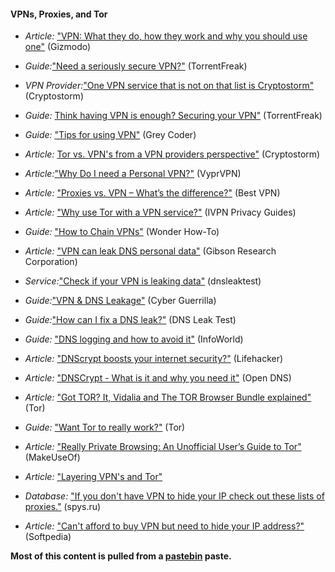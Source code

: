 
#### VPNs, Proxies, and Tor 
 
  * *Article:* ["VPN: What they do, how they work and why you should use one"](http://gizmodo.com/5990192/vpns-what-they-do-how-they-work-and-why-youre-dumb-for-not-using-one) (Gizmodo) 
 
  * *Guide:*["Need a seriously secure VPN?"](http://torrentfreak.com/which-vpn-services-take-your-anonymity-seriously-2014-edition-140315/) (TorrentFreak)
 
  * *VPN Provider:*["One VPN service that is not on that list is Cryptostorm"](https://cryptostorm.is/) (Cryptostorm)
 
  * *Guide:* [Think having VPN is enough? Securing your VPN"](http://torrentfreak.com/how-to-make-vpns-even-more-secure-120419/) (TorrentFreak) 
 
  * *Guide:* ["Tips for using VPN"](http://www.greycoder.com/tips-for-using-vpns/) (Grey Coder)
 
  * *Article:* [Tor vs. VPN's from a VPN providers perspective"](https://cryptostorm.org/viewtopic.php?f=8&t=2894) (Cryptostorm)
 
  * *Article:*["Why Do I need a Personal VPN?"](https://goldenfrog.com/vyprvpn/why-vpn) (VyprVPN)
 
  * *Article:* ["Proxies vs. VPN – What’s the difference?"](https://www.bestvpn.com/blog/4085/proxies-vs-vpn-whats-the-difference/) (Best VPN)
 
  * *Article:* ["Why use Tor with a VPN service?"](https://www.ivpn.net/blog/privacy-guides/why-use-tor-with-a-vpn-service) (IVPN Privacy Guides)
 
  * *Guide:* ["How to Chain VPNs"](http://null-byte.wonderhowto.com/how-to/chain-vpns-for-complete-anonymity-0131368/) (Wonder How-To)
 
  *  *Article:* ["VPN can leak DNS personal data"](https://www.grc.com/dns/dns.htm) (Gibson Research Corporation)

  * *Service:*["Check if your VPN is leaking data"](www.dnsleaktest.com/) (dnsleaktest)
 
  * *Guide:*["VPN & DNS Leakage"](https://www.cyberguerrilla.org/a/2012/?p=6857) (Cyber Guerrilla)
 
  * *Guide:*["How can I fix a DNS leak?"](https://www.dnsleaktest.com/how-to-fix-a-dns-leak.html) (DNS Leak Test)
   
  * *Guide:* ["DNS logging and how to avoid it"](http://www.infoworld.com/t/internet-privacy/another-privacy-threat-dns-logging-and-how-avoid-it-242879) (InfoWorld)

  * *Article:* ["DNScrypt boosts your internet security?"](http://lifehacker.com/how-to-boost-your-internet-security-with-dnscrypt-510386189) (Lifehacker)
 
  * *Article:* ["DNSCrypt - What is it and why you need it"](http://www.opendns.com/technology/dnscrypt) (Open DNS)
 
  * *Article:* ["Got TOR? It, Vidalia and The TOR Browser Bundle explained"](https://www.torproject.org/projects/vidalia.html.en) (Tor)
 
  * *Guide:* ["Want Tor to really work?"](https://www.torproject.org/download/download-easy.html#warning) (Tor)
 
  * *Article:* ["Really Private Browsing: An Unofficial User’s Guide to Tor"](http://www.makeuseof.com/pages/really-private-browsing-an-unofficial-users-guide-to-tor) (MakeUseOf)
 
  * *Article:* ["Layering VPN's and Tor"](https://www.ivpn.net/blog/privacy-guides/why-use-tor-with-a-vpn-service)

  * *Database:* ["If you don't have VPN to hide your IP check out these lists of proxies."](http://spys.ru/en/) (spys.ru)
 
  * *Article:* ["Can't afford to buy VPN but need to hide your IP address?"](http://www.softpedia.com/get/Security/Security-Related/X-Proxy.shtml) (Softpedia)

**Most of this content is pulled from a [pastebin](http://pastebin.com/yeaqDvFW) paste.**

